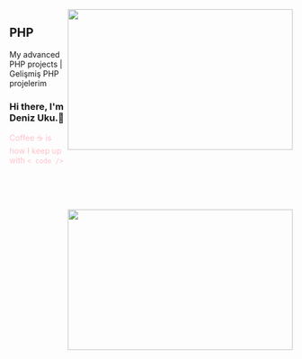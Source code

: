 <img src="https://media.giphy.com/media/ZVik7pBtu9dNS/source.gif" align="right" width="400" height="250">

## PHP
My advanced PHP projects |  Gelişmiş PHP projelerim

### Hi there, I'm Deniz Uku.👋

<font color="pink">Coffee ☕ is how I keep up with `< code />` </font>

<br /><br /><br />


<img src="https://media.giphy.com/media/fV0oSDsZ4UgdW/source.gif" align="right" width="400" height="250">






